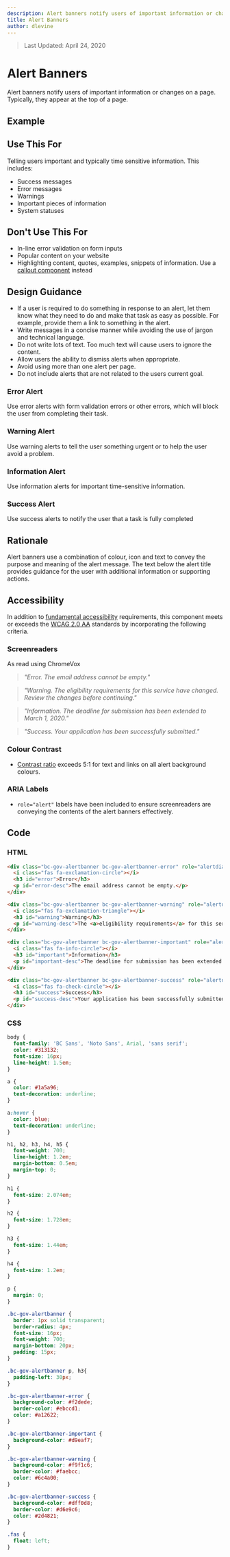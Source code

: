 ```yaml
---
description: Alert banners notify users of important information or changes on a page.
title: Alert Banners
author: dlevine
---
```


> Last Updated: April 24, 2020

# Alert Banners
Alert banners notify users of important information or changes on a page. Typically, they appear at the top of a page.

## Example
<component-preview path="components/alert_banners/sample.html" height="688px" width="500px"> </component-preview>

## Use This For
Telling users important and typically time sensitive information. This includes:

* Success messages
* Error messages
* Warnings
* Important pieces of information
* System statuses

## Don't Use This For
* In-line error validation on form inputs
* Popular content on your website
* Highlighting content, quotes, examples, snippets of information. Use a [callout component](https://developer.gov.bc.ca/Design-System/Callout) instead

## Design Guidance
* If a user is required to do something in response to an alert, let them know what they need to do and make that task as easy as possible. For example, provide them a link to something in the alert.
* Write messages in a concise manner while avoiding the use of jargon and technical language.
* Do not write lots of text. Too much text will cause users to ignore the content.
* Allow users the ability to dismiss alerts when appropriate.
* Avoid using more than one alert per page.
* Do not include alerts that are not related to the users current goal.

### Error Alert
Use error alerts with form validation errors or other errors, which will block the user from completing their task.

### Warning Alert
Use warning alerts to tell the user something urgent or to help the user avoid a problem.

### Information Alert
Use information alerts for important time-sensitive information.

### Success Alert
Use success alerts to notify the user that a task is fully completed

## Rationale
Alert banners use a combination of colour, icon and text to convey the purpose and meaning of the alert message. The text below the alert title provides guidance for the user with additional information or supporting actions.

## Accessibility
In addition to [fundamental accessibility](https://developer.gov.bc.ca/Design-System/Accessibility) requirements, this component meets or exceeds the [WCAG 2.0 AA](https://www.w3.org/TR/WCAG20/) standards by incorporating the following criteria.

### Screenreaders
As read using ChromeVox

> *"Error. The email address cannot be empty."*

> *"Warning. The eligibility requirements for this service have changed. Review the changes before continuing."*

> *"Information. The deadline for submission has been extended to March 1, 2020."*

> *"Success. Your application has been successfully submitted."*

### Colour Contrast
* [Contrast ratio](https://webaim.org/resources/contrastchecker/) exceeds 5:1 for text and links on all alert background colours.

### ARIA Labels
* `role="alert"` labels have been included to ensure screenreaders are conveying the contents of the alert banners effectively.

## Code
### HTML
```html
<div class="bc-gov-alertbanner bc-gov-alertbanner-error" role="alertdialog" aria-labelledby="error" aria-describedby="error-desc">
  <i class="fas fa-exclamation-circle"></i>
  <h3 id="error">Error</h3>
  <p id="error-desc">The email address cannot be empty.</p>
</div>

<div class="bc-gov-alertbanner bc-gov-alertbanner-warning" role="alertdialog" aria-labelledby="warning" aria-describedby="warning-desc">
  <i class="fas fa-exclamation-triangle"></i>
  <h3 id="warning">Warning</h3>
  <p id="warning-desc">The <a>eligibility requirements</a> for this service have changed. Review the changes before continuing.</p>
</div>

<div class="bc-gov-alertbanner bc-gov-alertbanner-important" role="alertdialog" aria-labelledby="important" aria-describedby="important-desc">
  <i class="fas fa-info-circle"></i>
  <h3 id="important">Information</h3>
  <p id="important-desc">The deadline for submission has been extended to March 1, 2020.</p>
</div>

<div class="bc-gov-alertbanner bc-gov-alertbanner-success" role="alertdialog" aria-labelledby="success" aria-describedby="success-desc">
  <i class="fas fa-check-circle"></i>
  <h3 id="success">Success</h3>
  <p id="success-desc">Your application has been successfully submitted.</p>
</div>
```

### CSS
```css
body {
  font-family: 'BC Sans', 'Noto Sans', Arial, 'sans serif';
  color: #313132;
  font-size: 16px;
  line-height: 1.5em;
}

a {
  color: #1a5a96;
  text-decoration: underline;
}

a:hover {
  color: blue;
  text-decoration: underline;
}

h1, h2, h3, h4, h5 {
  font-weight: 700;
  line-height: 1.2em;
  margin-bottom: 0.5em;
  margin-top: 0;
}

h1 {
  font-size: 2.074em;
}

h2 {
  font-size: 1.728em;
}

h3 {
  font-size: 1.44em;
}

h4 {
  font-size: 1.2em;
}

p {
  margin: 0;
}

.bc-gov-alertbanner {
  border: 1px solid transparent;
  border-radius: 4px;
  font-size: 16px;
  font-weight: 700;
  margin-bottom: 20px;
  padding: 15px;
}

.bc-gov-alertbanner p, h3{
  padding-left: 30px;
}

.bc-gov-alertbanner-error {
  background-color: #f2dede;
  border-color: #ebccd1;
  color: #a12622;
}

.bc-gov-alertbanner-important {
  background-color: #d9eaf7;
}

.bc-gov-alertbanner-warning {
  background-color: #f9f1c6;
  border-color: #faebcc;
  color: #6c4a00;
}

.bc-gov-alertbanner-success {
  background-color: #dff0d8;
  border-color: #d6e9c6;
  color: #2d4821;
}

.fas {
  float: left;
}
```
